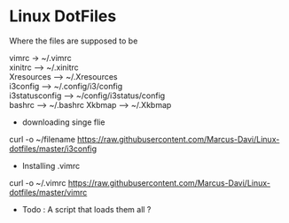 # Linux DotFiles

Where the files are supposed to be

vimrc -> ~/.vimrc  
xinitrc --> ~/.xinitrc  
Xresources --> ~/.Xresources  
i3config --> ~/.config/i3/config  
i3statusconfig --> ~/config/i3status/config  
bashrc --> ~/.bashrc 
Xkbmap --> ~/.Xkbmap 


* downloading singe flie 

curl -o ~/filename https://raw.githubusercontent.com/Marcus-Davi/Linux-dotfiles/master/i3config


* Installing .vimrc 

curl -o ~/.vimrc https://raw.githubusercontent.com/Marcus-Davi/Linux-dotfiles/master/vimrc

* Todo : A script that loads them all ?

